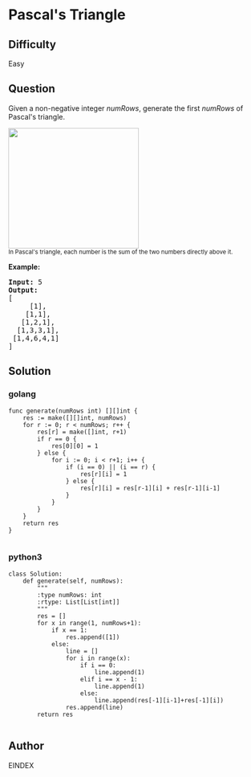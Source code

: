 # Pascal's Triangle

## Difficulty
Easy

## Question
<p>Given a non-negative integer&nbsp;<em>numRows</em>, generate the first <em>numRows</em> of Pascal&#39;s triangle.</p>

<p><img alt="" src="https://upload.wikimedia.org/wikipedia/commons/0/0d/PascalTriangleAnimated2.gif" style="height:240px; width:260px" /><br />
<small>In Pascal&#39;s triangle, each number is the sum of the two numbers directly above it.</small></p>

<p><strong>Example:</strong></p>

<pre>
<strong>Input:</strong> 5
<strong>Output:</strong>
[
     [1],
    [1,1],
   [1,2,1],
  [1,3,3,1],
 [1,4,6,4,1]
]
</pre>


## Solution
### golang
```golang
func generate(numRows int) [][]int {
	res := make([][]int, numRows)
	for r := 0; r < numRows; r++ {
		res[r] = make([]int, r+1)
		if r == 0 {
			res[0][0] = 1
		} else {
			for i := 0; i < r+1; i++ {
				if (i == 0) || (i == r) {
					res[r][i] = 1
				} else {
					res[r][i] = res[r-1][i] + res[r-1][i-1]
				}
			}
		}
	}
	return res
}


```
### python3
```python3
class Solution:
    def generate(self, numRows):
        """
        :type numRows: int
        :rtype: List[List[int]]
        """
        res = []
        for x in range(1, numRows+1):
            if x == 1:
                res.append([1])
            else:
                line = []
                for i in range(x):
                    if i == 0:
                        line.append(1)
                    elif i == x - 1:
                        line.append(1)
                    else:
                        line.append(res[-1][i-1]+res[-1][i])
                res.append(line)
        return res
    

```

## Author
EINDEX